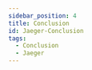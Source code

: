 ```yaml
---
sidebar_position: 4
title: Conclusion
id: Jaeger-Conclusion
tags:
  - Conclusion
  - Jaeger
---
```

